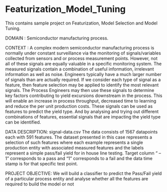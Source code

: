 # Featurization_Model_Tuning
This contains sample project on Featurization, Model Selection and Model Tuning.

DOMAIN : Semiconductor manufacturing process.

CONTEXT :
A complex modern semiconductor manufacturing process is normally under constant surveillance via the monitoring of signals/variables collected from sensors and or process measurement points. However, 
not all of these signals are equally valuable in a specific monitoring system. The measured signals contain a combination of useful information, irrelevant information as well as noise. Engineers typically
have a much larger number of signals than are actually required. If we consider each type of signal as a feature, then feature selection may be applied to identify the most relevant signals. The Process
Engineers may then use these signals to determine key factors contributing to yield excursions downstream in the process. This will enable an increase in process throughput, decreased time to learning 
and reduce the per unit production costs. These signals can be used as features to predict the yield type. And by analysing and trying out different combinations of features, essential signals that are
impacting the yield type can be identified.

DATA DESCRIPTION: signal-data.csv
The data consists of 1567 datapoints each with 591 features. The dataset presented in this case represents a selection of such features where each example represents a single production entity with associated
measured features and the labels represent a simple pass/fail yield for in house line testing. Target column “ –1” corresponds to a pass and “1” corresponds to a fail and the data time stamp is for that specific
test point.

PROJECT OBJECTIVE:
We will build a classifier to predict the Pass/Fail yield of a particular process entity and analyse whether all the features are required to build the model or not
